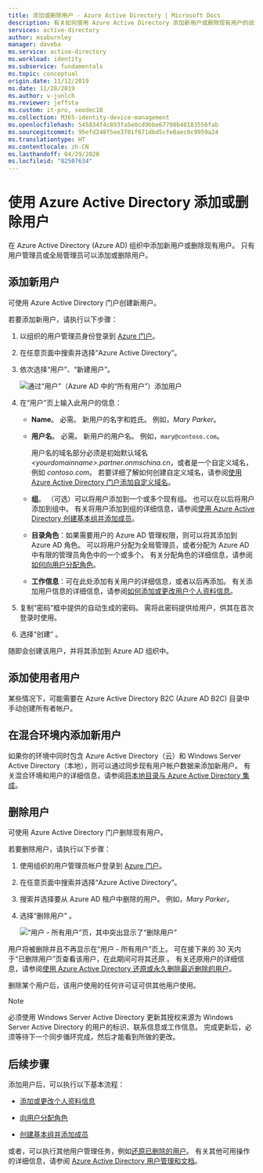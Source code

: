```yaml
---
title: 添加或删除用户 - Azure Active Directory | Microsoft Docs
description: 有关如何使用 Azure Active Directory 添加新用户或删除现有用户的说明。
services: active-directory
author: msaburnley
manager: daveba
ms.service: active-directory
ms.workload: identity
ms.subservice: fundamentals
ms.topic: conceptual
origin.date: 11/12/2019
ms.date: 11/28/2019
ms.author: v-junlch
ms.reviewer: jeffsta
ms.custom: it-pro, seodec18
ms.collection: M365-identity-device-management
ms.openlocfilehash: 545834f4c893fa5e0cd9bbe67790b40183556fab
ms.sourcegitcommit: 95efd248f5ee3701f671dbd5cfe0aec9c9959a24
ms.translationtype: HT
ms.contentlocale: zh-CN
ms.lasthandoff: 04/29/2020
ms.locfileid: "82507634"
---
```

# <a name="add-or-delete-users-using-azure-active-directory"></a>使用 Azure Active Directory 添加或删除用户

在 Azure Active Directory (Azure AD) 组织中添加新用户或删除现有用户。 只有用户管理员或全局管理员可以添加或删除用户。

## <a name="add-a-new-user"></a>添加新用户

可使用 Azure Active Directory 门户创建新用户。

若要添加新用户，请执行以下步骤：

1. 以组织的用户管理员身份登录到 [Azure 门户](https://portal.azure.cn/)。

1. 在任意页面中搜索并选择“Azure Active Directory”。 

1. 依次选择“用户”、“新建用户”。  

    ![通过“用户”（Azure AD 中的“所有用户”）添加用户](./media/add-users-azure-active-directory/add-user-in-users-all-users.png)

1. 在“用户”页上输入此用户的信息： 

   - **Name**。 必需。 新用户的名字和姓氏。 例如，*Mary Parker*。

   - **用户名**。 必需。 新用户的用户名。 例如，`mary@contoso.com`。

     用户名的域名部分必须是初始默认域名 *\<yourdomainname>.partner.onmschina.cn*，或者是一个自定义域名，例如 *contoso.com*。 若要详细了解如何创建自定义域名，请参阅[使用 Azure Active Directory 门户添加自定义域名](add-custom-domain.md)。

   - **组**。 （可选）可以将用户添加到一个或多个现有组。 也可以在以后将用户添加到组中。 有关将用户添加到组的详细信息，请参阅[使用 Azure Active Directory 创建基本组并添加成员](active-directory-groups-create-azure-portal.md)。

   - **目录角色**：如果需要用户的 Azure AD 管理权限，则可以将其添加到 Azure AD 角色。 可以将用户分配为全局管理员，或者分配为 Azure AD 中有限的管理员角色中的一个或多个。 有关分配角色的详细信息，请参阅[如何向用户分配角色](active-directory-users-assign-role-azure-portal.md)。

   - **工作信息**：可在此处添加有关用户的详细信息，或者以后再添加。 有关添加用户信息的详细信息，请参阅[如何添加或更改用户个人资料信息](active-directory-users-profile-azure-portal.md)。

1. 复制“密码”框中提供的自动生成的密码。  需将此密码提供给用户，供其在首次登录时使用。

1. 选择“创建”  。

随即会创建该用户，并将其添加到 Azure AD 组织中。

## <a name="add-a-consumer-user"></a>添加使用者用户

某些情况下，可能需要在 Azure Active Directory B2C (Azure AD B2C) 目录中手动创建所有者帐户。 

## <a name="add-a-new-user-within-a-hybrid-environment"></a>在混合环境内添加新用户

如果你的环境中同时包含 Azure Active Directory（云）和 Windows Server Active Directory（本地），则可以通过同步现有用户帐户数据来添加新用户。 有关混合环境和用户的详细信息，请参阅[将本地目录与 Azure Active Directory 集成](../hybrid/whatis-hybrid-identity.md)。

## <a name="delete-a-user"></a>删除用户

可使用 Azure Active Directory 门户删除现有用户。

若要删除用户，请执行以下步骤：

1. 使用组织的用户管理员帐户登录到 [Azure 门户](https://portal.azure.cn/)。

1. 在任意页面中搜索并选择“Azure Active Directory”。 

1. 搜索并选择要从 Azure AD 租户中删除的用户。 例如，_Mary Parker_。

1. 选择“删除用户”  。

    ![“用户 - 所有用户”页，其中突出显示了“删除用户”](./media/add-users-azure-active-directory/delete-user-all-users-blade.png)

用户将被删除并且不再显示在“用户 - 所有用户”页上。  可在接下来的 30 天内于“已删除用户”页查看该用户，在此期间可将其还原  。 有关还原用户的详细信息，请参阅[使用 Azure Active Directory 还原或永久删除最近删除的用户](active-directory-users-restore.md)。

删除某个用户后，该用户使用的任何许可证可供其他用户使用。

>[!Note]
>必须使用 Windows Server Active Directory 更新其授权来源为 Windows Server Active Directory 的用户的标识、联系信息或工作信息。 完成更新后，必须等待下一个同步循环完成，然后才能看到所做的更改。

## <a name="next-steps"></a>后续步骤

添加用户后，可以执行以下基本流程：

- [添加或更改个人资料信息](active-directory-users-profile-azure-portal.md)

- [向用户分配角色](active-directory-users-assign-role-azure-portal.md)

- [创建基本组并添加成员](active-directory-groups-create-azure-portal.md)

或者，可以执行其他用户管理任务，例如[还原已删除的用户](active-directory-users-restore.md)。 有关其他可用操作的详细信息，请参阅 [Azure Active Directory 用户管理和文档](../users-groups-roles/index.yml)。

<!-- Update_Description: wording update -->